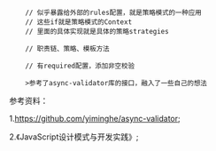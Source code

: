 
        // 似乎暴露给外部的rules配置，就是策略模式的一种应用
        // 这些if就是策略模式的Context
        // 里面的具体实现就是具体的策略strategies

        // 职责链、策略、模板方法

        // 有required配置，添加非空校验

        >参考了async-validator库的接口，融入了一些自己的想法

参考资料：

1.https://github.com/yiminghe/async-validator;

2.《JavaScript设计模式与开发实践》;

